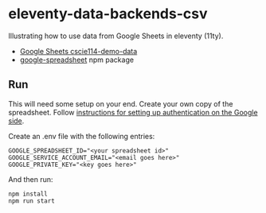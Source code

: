 # eleventy-data-backends-csv

Illustrating how to use data from Google Sheets in eleventy (11ty).

- [Google Sheets cscie114-demo-data](https://docs.google.com/spreadsheets/d/18Pnw-kjaJhlcVuQZkNoCBTFTouT3CPpeEJb0JvewqPI/edit?usp=drive_link)
- [google-spreadsheet](https://www.npmjs.com/package/google-spreadsheet) npm package

## Run
This will need some setup on your end.
Create your own copy of the spreadsheet.
Follow [instructions for setting up authentication on the Google side](https://theoephraim.github.io/node-google-spreadsheet/#/guides/authentication).

Create an .env file with the following entries:
```
GOOGLE_SPREADSHEET_ID="<your spreadsheet id>"
GOOGLE_SERVICE_ACCOUNT_EMAIL="<email goes here>"
GOOGLE_PRIVATE_KEY="<key goes here>"
```
And then run:
```
npm install
npm run start
```
